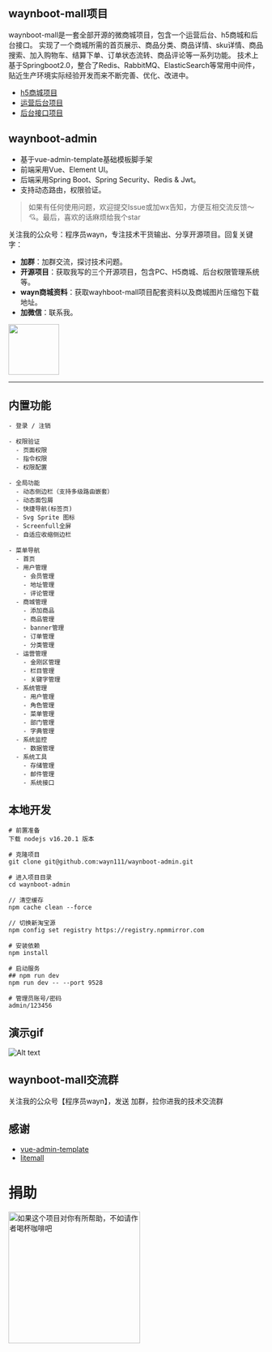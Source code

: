 ## waynboot-mall项目

waynboot-mall是一套全部开源的微商城项目，包含一个运营后台、h5商城和后台接口。
实现了一个商城所需的首页展示、商品分类、商品详情、sku详情、商品搜索、加入购物车、结算下单、订单状态流转、商品评论等一系列功能。
技术上基于Springboot2.0，整合了Redis、RabbitMQ、ElasticSearch等常用中间件，
贴近生产环境实际经验开发而来不断完善、优化、改进中。

- [h5商城项目](https://github.com/wayn111/waynboot-mobile)
- [运营后台项目](https://github.com/wayn111/waynboot-admin)  
- [后台接口项目](https://github.com/wayn111/waynboot-mall)

## waynboot-admin

* 基于vue-admin-template基础模板脚手架
* 前端采用Vue、Element UI。
* 后端采用Spring Boot、Spring Security、Redis & Jwt。
* 支持动态路由，权限验证。

> 如果有任何使用问题，欢迎提交Issue或加wx告知，方便互相交流反馈～ 💘。最后，喜欢的话麻烦给我个star

关注我的公众号：程序员wayn，专注技术干货输出、分享开源项目。回复关键字：

- **加群**：加群交流，探讨技术问题。
- **开源项目**：获取我写的三个开源项目，包含PC、H5商城、后台权限管理系统等。
- **wayn商城资料**：获取wayhboot-mall项目配套资料以及商城图片压缩包下载地址。
- **加微信**：联系我。

<img src="images/wx-mp-code.png" width = "100" />

---

## 内置功能

```
- 登录 / 注销

- 权限验证
  - 页面权限
  - 指令权限
  - 权限配置

- 全局功能
  - 动态侧边栏（支持多级路由嵌套）
  - 动态面包屑
  - 快捷导航(标签页)
  - Svg Sprite 图标
  - Screenfull全屏
  - 自适应收缩侧边栏

- 菜单导航
  - 首页
  - 用户管理
    - 会员管理
    - 地址管理
    - 评论管理
  - 商城管理
    - 添加商品
    - 商品管理
    - banner管理
    - 订单管理
    - 分类管理
  - 运营管理
    - 金刚区管理
    - 栏目管理
    - 关键字管理
  - 系统管理
    - 用户管理
    - 角色管理
    - 菜单管理
    - 部门管理
    - 字典管理
  - 系统监控
    - 数据管理
  - 系统工具
    - 存储管理
    - 邮件管理
    - 系统接口
```
## 本地开发
```
# 前置准备
下载 nodejs v16.20.1 版本

# 克隆项目
git clone git@github.com:wayn111/waynboot-admin.git

# 进入项目目录
cd waynboot-admin

// 清空缓存
npm cache clean --force

// 切换新淘宝源
npm config set registry https://registry.npmmirror.com

# 安装依赖
npm install

# 启动服务
## npm run dev
npm run dev -- --port 9528

# 管理员账号/密码
admin/123456
```

## 演示gif

![Alt text](images/admin.gif)

## waynboot-mall交流群

关注我的公众号【程序员wayn】，发送 加群，拉你进我的技术交流群

## 感谢

- [vue-admin-template](https://github.com/PanJiaChen/vue-admin-template)
- [litemall](https://github.com/linlinjava/litemall)

# 捐助

<img src="./images/捐助.jpg" width="260" alt="如果这个项目对你有所帮助，不如请作者喝杯咖啡吧">

